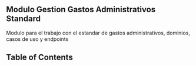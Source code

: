 ## Modulo Gestion  Gastos Administrativos Standard

Modulo para el trabajo con el estandar de gastos administrativos, dominios, casos de uso y endpoints

## Table of Contents